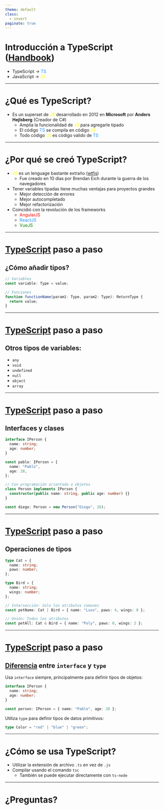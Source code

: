```yaml
---
theme: default
class:
  - invert
paginate: true
---
```


<style>
@import url('https://fonts.googleapis.com/css2?family=Readex+Pro:wght@300;400;500;600;700&display=swap');

section {
  font-family: 'Readex Pro', sans-serif !important;
}
</style>

# Introducción a TypeScript ([Handbook](https://www.typescriptlang.org/docs/handbook/intro.html))

- TypeScript -> <span style="color: dodgerblue">TS</span>
- JavaScript -> <span style="color: yellow">JS</span>

---

# ¿Qué es TypeScript?

- Es un superset de <span style="color: yellow">JS</span> desarrollado en 2012 en **Microsoft** por **Anders Hejlsberg** (Creador de C#)
  - Amplía la funcionalidad de <span style="color: yellow">JS</span> para agregarle tipado
  - El código <span style="color: dodgerblue">TS</span> se compila en código <span style="color: yellow">JS</span>
  - Todo código <span style="color: yellow">JS</span> es código valido de <span style="color: dodgerblue">TS</span>

---

# ¿Por qué se creó TypeScript?

- <span style="color: yellow">JS</span> es un lenguage bastante extraño ([wtfjs](https://github.com/denysdovhan/wtfjs))
  - Fue creado en 10 días por Brendan Eich durante la guerra de los navegadores
- Tener variables tipadas tiene muchas ventajas para proyectos grandes
  - Mejor detección de errores
  - Mejor autocompletado
  - Mejor refactorización
- Coincidió con la revolución de los frameworks
  - <span style="color: red">AngularJS</span>
  - <span style="color: dodgerblue">ReactJS</span>
  - <span style="color: green">VueJS</span>

---

# [TypeScript](https://www.typescriptlang.org/play?#code/MYewdgzgLgBAZgSwE7QHIEMC2BTAXDaJBMAcxgF4YAiABXQCMAbEKgbgChRJZ0S8YwAV0z1sSCjABMADg5doMBBACy2MFBBJ89ECEbZ0YCVCSDsrIA) paso a paso

## ¿Cómo añadir tipos?

```ts
// Variables
const variable: Type = value;
```

```ts
// Funciones
function functionName(param1: Type, param2: Type): ReturnType {
  return value;
}
```

---

# [TypeScript](https://www.typescriptlang.org/play?#code/GYVwdgxgLglg9mABABwE4zFAIgQyjgCmBlQGcoA5HAWwFMAuRc9MAcwBpEAbHcquxswwdEtajhhdBUFqwCUiAN4AoRGsQQEpOF1oA6LnFZESfGrU48zdTmIlc5AbmUBfZctCRYCFCygEoWgAPKEYcMABPBRV1DS0dfUNjQJCnV3c0DH8ARjTMzAIAIgALWi5DQry-ANQQWiqsgjAQcoaC8AATWmIwWg62-0UXAYIAbQBdOSA) paso a paso

## Otros tipos de variables:

- `any`
- `void`
- `undefined`
- `null`
- `object`
- `array`

---

# [TypeScript](https://www.typescriptlang.org/play?#code/JYOwLgpgTgZghgYwgAgJIAVoGcD2JkDeAUMsiHALYQBcyWYUoA5gNwnJxM1kCuFARtDYBfIkQR56yAA5x+AGxy0M2PMgC8hduSq0AROjmK9AGnaduAJgAcZ4WyIB6R8gDCa6VBxMolRMABn-BxGCHA4ABM4DmQcfgArCDAcLHF5OCwsZEwoXHxgCml5CCpwLJVctWJSCRB6KB4EZKgACmkeBWAEMkpueuYTGQ75Lo4uWhA+QSgASkJRUXFJMGQI4AgmJWzVfE0QCAB3bcqQFr0AEXXN02RLADYZliA) paso a paso

## Interfaces y clases

```ts
interface IPerson {
  name: string;
  age: number;
}

const pablo: IPerson = {
  name: "Pablo",
  age: 28,
};

// Con programación orientada a objetos
class Person implements IPerson {
  constructor(public name: string, public age: number) {}
}

const diego: Person = new Person("Diego", 26);
```

---

# [TypeScript](https://www.typescriptlang.org/play?#code/C4TwDgpgBAwghsKBeKBvAUFKA7OBbCALigGdgAnAS2wHMBuTKMOAdxOOwFc8AjCchgF8G6UJCgAhSuQAmyNI1wFiZKrQZYW1Guxzc+A9MPToA9KagBJbMH4kIAYweUAz9mIBlAPYAbL1D8SKAQqHk5gLyCHLzxObAgSdGjsMiYIYAA5fCJYBCgAH0lpORRUHGziACIAGU4ADy9KgBomVl0AFhatWl0ABihjMwsAVWxXdygAFS8ZSIC5kMowiMTk1MhgAEEfH2J4RAAyItl5MqUcyoAFXxBm1rZiXq7tXQAmAbogA) paso a paso

## Operaciones de tipos

```ts
type Cat = {
  name: string;
  paws: number;
};

type Bird = {
  name: string;
  wings: number;
};

// Intersección: Solo los atributos comunes
const petName: Cat | Bird = { name: "Luxo", paws: 4, wings: 0 };

// Unión: Todos los atributos
const petAll: Cat & Bird = { name: "Poly", paws: 0, wings: 2 };
```

---

# [TypeScript](https://www.typescriptlang.org/play) paso a paso

## [Diferencia](https://www.typescriptlang.org/docs/handbook/2/everyday-types.html#differences-between-type-aliases-and-interfaces) entre `interface` y `type`

Usa `interface` siempre, principalmente para definir tipos de objetos:

```ts
interface IPerson {
  name: string;
  age: number;
}

const person: IPerson = { name: "Pablo", age: 28 };
```

Utiliza `type` para definir tipos de datos primitivos:

```ts
type Color = "red" | "blue" | "green";
```

---

# ¿Cómo se usa TypeScript?

- Utilizar la extensión de archivo `.ts` en vez de `.js`
- Compilar usando el comando `tsc`
  - También se puede ejecutar directamente con `ts-node`

---

# ¿Preguntas?
